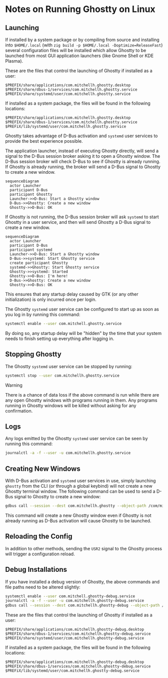 # Notes on Running Ghostty on Linux

## Launching

If installed by a system package or by compiling from source and installing into
`$HOME/.local` (with `zig build -p $HOME/.local -Doptimize=ReleaseFast`) several
configuration files will be installed which allow Ghostty to be launched from
most GUI application launchers (like Gnome Shell or KDE Plasma).

These are the files that control the launching of Ghostty if installed as
a user:

```
$PREFIX/share/applications/com.mitchellh.ghostty.desktop
$PREFIX/share/dbus-1/services/com.mitchellh.ghostty.service
$PREFIX/share/systemd/user/com.mitchellh.ghostty.service
```

If installed as a system package, the files will be found in the following
locations:

```
$PREFIX/share/applications/com.mitchellh.ghostty.desktop
$PREFIX/share/dbus-1/services/com.mitchellh.ghostty.service
$PREFiX/lib/systemd/user/com.mitchellh.ghostty.service
```

Ghostty takes advantage of D-Bus activation and `systemd` user services to provide
the best experience possible.

The application launcher, instead of executing Ghostty directly, will send a
signal to the D-Bus session broker asking it to open a Ghostty window. The
D-Bus session broker will check D-Bus to see if Ghostty is already running. If
Ghostty is already running, the broker will send a D-Bus signal to Ghostty to
create a new window.

```mermaid
sequenceDiagram
  actor Launcher
  participant D-Bus
  participant Ghostty
  Launcher->>D-Bus: Start a Ghostty window
  D-Bus->>Ghostty: Create a new window
  Ghostty->>D-Bus: OK
```

If Ghostty is not running, the D-Bus session broker will ask `systemd` to start
Ghostty in a user service, and then will send Ghostty a D-Bus signal to create a
new window.

```mermaid
sequenceDiagram
  actor Launcher
  participant D-Bus
  participant systemd
  Launcher->>D-Bus: Start a Ghostty window
  D-Bus->>systemd: Start Ghostty service
  create participant Ghostty
  systemd->>Ghostty: Start Ghostty service
  Ghostty->>systemd: Started
  Ghostty->>D-Bus: I'm here!
  D-Bus->>Ghostty: Create a new window
  Ghostty->>D-Bus: OK
```

This ensures that any startup delay caused by GTK (or any other initialization) is
only incurred once per login.

The Ghostty `systemd` user service can be configured to start up as soon as you
log in by running this command:

```sh
systemctl enable --user com.mitchell.ghostty.service
```

By doing so, any startup delay will be "hidden" by the time that your system
needs to finish setting up everything after logging in.

## Stopping Ghostty

The Ghostty `systemd` user service can be stopped by running:

```sh
systemctl stop --user com.mitchellh.ghostty.service
```

> [!WARNING]
>
> There is a chance of data loss if the above command is run while there are any
> open Ghostty windows with programs running in them. Any programs running in
> Ghostty windows will be killed without asking for any confirmation.

## Logs

Any logs emitted by the Ghostty `systemd` user service can be seen by running
this command:

```sh
journalctl -a -f --user -u com.mitchellh.ghostty.service
```

## Creating New Windows

With D-Bus activation and `systemd` user services in use, simply launching
`ghostty` from the CLI (or through a global keybind) will not create a new
Ghostty terminal window. The following command can be used to send a D-Bus
signal to Ghostty to create a new window:

```sh
gdbus call --session --dest com.mitchellh.ghostty --object-path /com/mitchellh/ghostty --method org.gtk.Actions.Activate new-window [] []
```

This command will create a new Ghostty window even if Ghostty is not already
running as D-Bus activation will cause Ghostty to be launched.

## Reloading the Config

In addition to other methods, sending the `USR2` signal to the Ghostty process
will trigger a configuration reload.

## Debug Installations

If you have installed a debug version of Ghostty, the above commands and file
paths need to be altered slightly:

```sh
systemctl enable --user com.mitchell.ghostty-debug.service
journalctl -a -f --user -u com.mitchellh.ghostty-debug.service
gdbus call --session --dest com.mitchellh.ghostty-debug --object-path /com/mitchellh/ghostty_debug --method org.gtk.Actions.Activate new-window [] []
```

These are the files that control the launching of Ghostty if installed as
a user:

```
$PREFIX/share/applications/com.mitchellh.ghostty-debug.desktop
$PREFIX/share/dbus-1/services/com.mitchellh.ghostty-debug.service
$PREFIX/share/systemd/user/com.mitchellh.ghostty-debug.service
```

If installed as a system package, the files will be found in the following
locations:

```
$PREFIX/share/applications/com.mitchellh.ghostty-debug.desktop
$PREFIX/share/dbus-1/services/com.mitchellh.ghostty-debug.service
$PREFiX/lib/systemd/user/com.mitchellh.ghostty-debug.service
```
